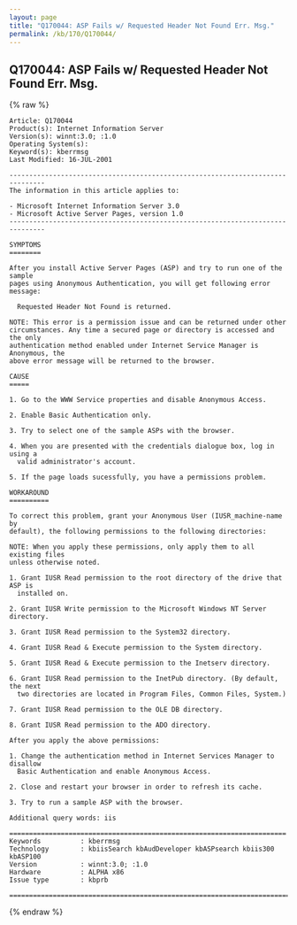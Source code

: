 ```yaml
---
layout: page
title: "Q170044: ASP Fails w/ Requested Header Not Found Err. Msg."
permalink: /kb/170/Q170044/
---
```


## Q170044: ASP Fails w/ Requested Header Not Found Err. Msg.

{% raw %}

	Article: Q170044
	Product(s): Internet Information Server
	Version(s): winnt:3.0; :1.0
	Operating System(s): 
	Keyword(s): kberrmsg
	Last Modified: 16-JUL-2001
	
	-------------------------------------------------------------------------------
	The information in this article applies to:
	
	- Microsoft Internet Information Server 3.0 
	- Microsoft Active Server Pages, version 1.0 
	-------------------------------------------------------------------------------
	
	SYMPTOMS
	========
	
	After you install Active Server Pages (ASP) and try to run one of the sample
	pages using Anonymous Authentication, you will get following error message:
	
	  Requested Header Not Found is returned.
	
	NOTE: This error is a permission issue and can be returned under other
	circumstances. Any time a secured page or directory is accessed and the only
	authentication method enabled under Internet Service Manager is Anonymous, the
	above error message will be returned to the browser.
	
	CAUSE
	=====
	
	1. Go to the WWW Service properties and disable Anonymous Access.
	
	2. Enable Basic Authentication only.
	
	3. Try to select one of the sample ASPs with the browser.
	
	4. When you are presented with the credentials dialogue box, log in using a
	  valid administrator's account.
	
	5. If the page loads sucessfully, you have a permissions problem.
	
	WORKAROUND
	==========
	
	To correct this problem, grant your Anonymous User (IUSR_machine-name by
	default), the following permissions to the following directories:
	
	NOTE: When you apply these permissions, only apply them to all existing files
	unless otherwise noted.
	
	1. Grant IUSR Read permission to the root directory of the drive that ASP is
	  installed on.
	
	2. Grant IUSR Write permission to the Microsoft Windows NT Server directory.
	
	3. Grant IUSR Read permission to the System32 directory.
	
	4. Grant IUSR Read & Execute permission to the System directory.
	
	5. Grant IUSR Read & Execute permission to the Inetserv directory.
	
	6. Grant IUSR Read permission to the InetPub directory. (By default, the next
	  two directories are located in Program Files, Common Files, System.)
	
	7. Grant IUSR Read permission to the OLE DB directory.
	
	8. Grant IUSR Read permission to the ADO directory.
	
	After you apply the above permissions:
	
	1. Change the authentication method in Internet Services Manager to disallow
	  Basic Authentication and enable Anonymous Access.
	
	2. Close and restart your browser in order to refresh its cache.
	
	3. Try to run a sample ASP with the browser.
	
	Additional query words: iis
	
	======================================================================
	Keywords          : kberrmsg 
	Technology        : kbiisSearch kbAudDeveloper kbASPsearch kbiis300 kbASP100
	Version           : winnt:3.0; :1.0
	Hardware          : ALPHA x86
	Issue type        : kbprb
	
	=============================================================================
	

{% endraw %}
